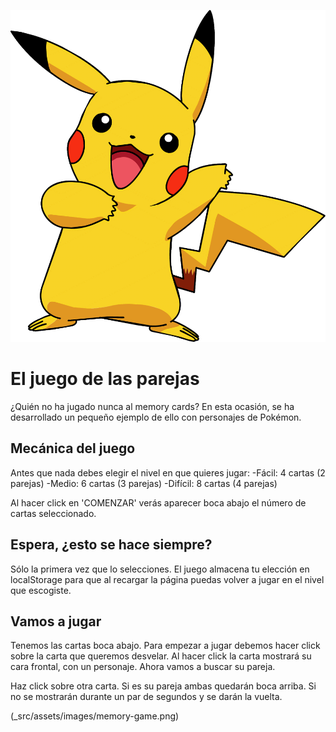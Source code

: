 ![Pokémon Cards Memory Game](_src/assets/images/pikachu.png)

# El juego de las parejas

¿Quién no ha jugado nunca al memory cards? En esta ocasión, se ha desarrollado un pequeño ejemplo de ello con personajes de Pokémon.

## Mecánica del juego

Antes que nada debes elegir el nivel en que quieres jugar:
-Fácil: 4 cartas (2 parejas)
-Medio: 6 cartas (3 parejas)
-Difícil: 8 cartas (4 parejas)

Al hacer click en 'COMENZAR' verás aparecer boca abajo el número de cartas seleccionado.

## Espera, ¿esto se hace siempre?

Sólo la primera vez que lo selecciones. El juego almacena tu elección en localStorage para que al recargar la página puedas volver a jugar en el nivel que escogiste.

## Vamos a jugar

Tenemos las cartas boca abajo. Para empezar a jugar debemos hacer click sobre la carta que queremos desvelar. Al hacer click la carta mostrará su cara frontal, con un personaje. Ahora vamos a buscar su pareja.

Haz click sobre otra carta. Si es su pareja ambas quedarán boca arriba. Si no se mostrarán durante un par de segundos y se darán la vuelta.

(\_src/assets/images/memory-game.png)
